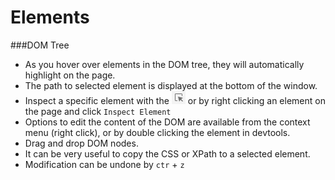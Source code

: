 Elements
========

###DOM Tree
  * As you hover over elements in the DOM tree, they will automatically highlight on the page.
  * The path to selected element is displayed at the bottom of the window.
  * Inspect a specific element with the <img src='../elements/mag.png' style="display: inline-block"> or by right clicking an element on the page and click `Inspect Element`
  * Options to edit the content of the DOM are available from the context menu (right click), or by double clicking the element in devtools.
  * Drag and drop DOM nodes.
  * It can be very useful to copy the CSS or XPath to a selected element.
  * Modification can be undone by `ctr` + `z`

